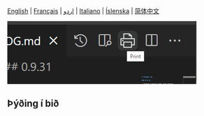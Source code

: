[English](README.md) | [Français](README.fra.md) | [اردو](README.urd.md) | [Italiano](README.ita.md) | [Íslenska](README.isl.md) | [简体中文](README.zho.md)

![source](assets/print-icon.png) 

## Þýðing í bið
